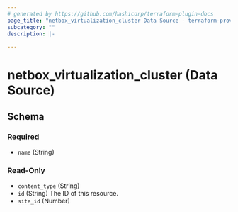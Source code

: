 ```yaml
---
# generated by https://github.com/hashicorp/terraform-plugin-docs
page_title: "netbox_virtualization_cluster Data Source - terraform-provider-netbox"
subcategory: ""
description: |-
  
---
```


# netbox_virtualization_cluster (Data Source)





<!-- schema generated by tfplugindocs -->
## Schema

### Required

- `name` (String)

### Read-Only

- `content_type` (String)
- `id` (String) The ID of this resource.
- `site_id` (Number)


